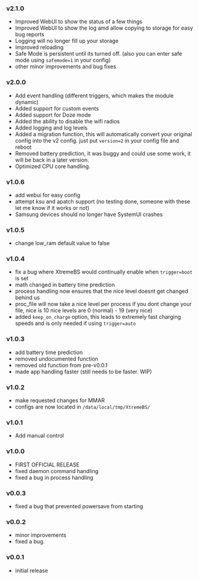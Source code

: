 
### v2.1.0
  - Improved WebUI to show the status of a few things
  - Improved WebUI to show the log amd allow copying to storage for easy bug reports
  - Logging will no longer fill up your storage
  - Improved reloading
  - Safe Mode is persistent until its turned off. (also you can enter safe mode using `safemode=1` in your config)
  - other minor improvements and bug fixes

### v2.0.0
  - Add event handling (different triggers, which makes the module dynamic)
  - Added support for custom events
  - Added support for Doze mode
  - Added the ability to disable the wifi radios
  - Added logging and log levels
  - Added a migration function, this will automatically convert your original config into the v2 config. just put `version=2` in your config file and reboot
  - Removed battery prediction, it was buggy and could use some work, it will be back in a later version.
  - Optimized CPU core handling.

### v1.0.6
  - add webui for easy config
  - attempt ksu and apatch support (no testing done, someone with these let me know if it works or not)
  - Samsung devices should no longer have SystemUI crashes

### v1.0.5
  - change low_ram default value to false

### v1.0.4

  - fix a bug where XtremeBS would continually enable when `trigger=boot` is set
  - math changed in battery time prediction
  - process handling now ensures that the
  nice level doesnt get changed behind us
  - proc_file will now take a nice level per process
  if you dont change your file, nice is 10
  nice levels are 0 (normal) - 19 (very nice)
  - added `keep_on_charge` option, this leads to extremely fast charging speeds and is only needed if using `trigger=auto`

### v1.0.3

  - add battery time prediction
  - removed undocumented function
  - removed old function from pre-v0.0.1
  - made app handling faster (still needs to be faster. WIP)

### v1.0.2

  - make requested changes for MMAR
  - configs are now located in `/data/local/tmp/XtremeBS/`

### v1.0.1

  - Add manual control

### v1.0.0

  - FIRST OFFICIAL RELEASE
  - fixed daemon command handling
  - fixed a bug in process handling

### v0.0.3

  - fixed a bug that prevented powersave from starting

### v0.0.2

  - minor improvements
  - fixed a bug.

### v0.0.1

  - initial release
